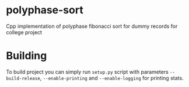 # polyphase-sort
Cpp implementation of polyphase fibonacci sort for dummy records for college project

# Building
To build project you can simply run `setup.py` script with parameters `--build-release`, `--enable-printing` and `--enable-logging` for printing stats.
